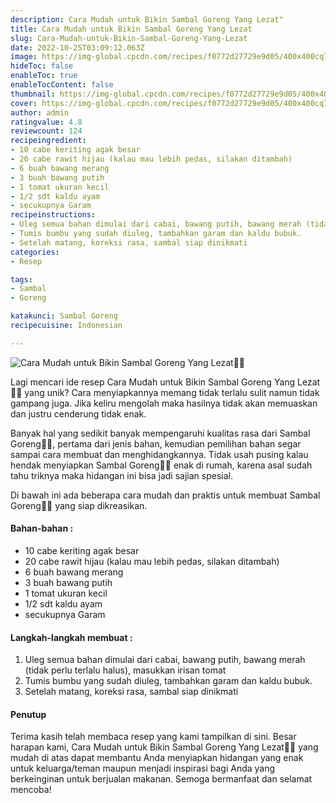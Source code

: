 ```yaml
---
description: Cara Mudah untuk Bikin Sambal Goreng Yang Lezat"
title: Cara Mudah untuk Bikin Sambal Goreng Yang Lezat
slug: Cara-Mudah-untuk-Bikin-Sambal-Goreng-Yang-Lezat
date: 2022-10-25T03:09:12.063Z
image: https://img-global.cpcdn.com/recipes/f0772d27729e9d05/400x400cq70/photo.jpg
hideToc: false
enableToc: true
enableTocContent: false
thumbnail: https://img-global.cpcdn.com/recipes/f0772d27729e9d05/400x400cq70/photo.jpg
cover: https://img-global.cpcdn.com/recipes/f0772d27729e9d05/400x400cq70/photo.jpg
author: admin
ratingvalue: 4.8
reviewcount: 124
recipeingredient:
- 10 cabe keriting agak besar
- 20 cabe rawit hijau (kalau mau lebih pedas, silakan ditambah)
- 6 buah bawang merang
- 3 buah bawang putih
- 1 tomat ukuran kecil
- 1/2 sdt kaldu ayam
- secukupnya Garam
recipeinstructions:
- Uleg semua bahan dimulai dari cabai, bawang putih, bawang merah (tidak perlu terlalu halus), masukkan irisan tomat
- Tumis bumbu yang sudah diuleg, tambahkan garam dan kaldu bubuk.
- Setelah matang, koreksi rasa, sambal siap dinikmati
categories:
- Resep

tags:
- Sambal
- Goreng

katakunci: Sambal Goreng
recipecuisine: Indonesian

---
```


![Cara Mudah untuk Bikin Sambal Goreng Yang Lezat👩‍🍳](https://img-global.cpcdn.com/recipes/f0772d27729e9d05/400x400cq70/photo.jpg)

Lagi mencari ide resep Cara Mudah untuk Bikin Sambal Goreng Yang Lezat👩‍🍳 yang unik? Cara menyiapkannya memang tidak terlalu sulit namun tidak gampang juga. Jika keliru mengolah maka hasilnya tidak akan memuaskan dan justru cenderung tidak enak.

Banyak hal yang sedikit banyak mempengaruhi kualitas rasa dari Sambal Goreng👩‍🍳, pertama dari jenis bahan, kemudian pemilihan bahan segar sampai cara membuat dan menghidangkannya. Tidak usah pusing kalau hendak menyiapkan Sambal Goreng👩‍🍳 enak di rumah, karena asal sudah tahu triknya maka hidangan ini bisa jadi sajian spesial.

Di bawah ini ada beberapa cara mudah dan praktis untuk membuat Sambal Goreng👩‍🍳 yang siap dikreasikan.

<!--inarticleads1-->

#### Bahan-bahan :

- 10 cabe keriting agak besar
- 20 cabe rawit hijau (kalau mau lebih pedas, silakan ditambah)
- 6 buah bawang merang
- 3 buah bawang putih
- 1 tomat ukuran kecil
- 1/2 sdt kaldu ayam
- secukupnya Garam

<!--inarticleads2-->

#### Langkah-langkah membuat :

1. Uleg semua bahan dimulai dari cabai, bawang putih, bawang merah (tidak perlu terlalu halus), masukkan irisan tomat
1. Tumis bumbu yang sudah diuleg, tambahkan garam dan kaldu bubuk.
1. Setelah matang, koreksi rasa, sambal siap dinikmati

#### Penutup

Terima kasih telah membaca resep yang kami tampilkan di sini. Besar harapan kami, Cara Mudah untuk Bikin Sambal Goreng Yang Lezat👩‍🍳 yang mudah di atas dapat membantu Anda menyiapkan hidangan yang enak untuk keluarga/teman maupun menjadi inspirasi bagi Anda yang berkeinginan untuk berjualan makanan. Semoga bermanfaat dan selamat mencoba!